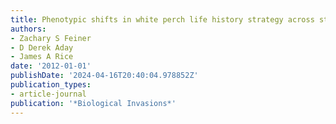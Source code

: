 ```yaml
---
title: Phenotypic shifts in white perch life history strategy across stages of invasion
authors:
- Zachary S Feiner
- D Derek Aday
- James A Rice
date: '2012-01-01'
publishDate: '2024-04-16T20:40:04.978852Z'
publication_types:
- article-journal
publication: '*Biological Invasions*'
---
```

